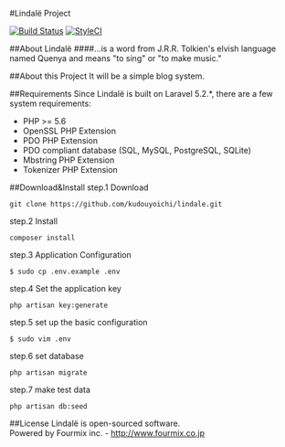 #Lindalë Project

[![Build Status](https://travis-ci.org/kudouyoichi/lindale.svg?branch=master)](https://travis-ci.org/kudouyoichi/lindale)
[![StyleCI](https://styleci.io/repos/63577917/shield)](https://styleci.io/repos/63577917)

##About Lindalë
####...is a word from J.R.R. Tolkien's elvish language named Quenya and means "to sing" or "to make music."


##About this Project
It will be a simple blog system.

##Requirements
Since Lindalë is built on Laravel 5.2.*, there are a few system requirements:

- PHP >= 5.6
- OpenSSL PHP Extension
- PDO PHP Extension
- PDO compliant database (SQL, MySQL, PostgreSQL, SQLite)
- Mbstring PHP Extension
- Tokenizer PHP Extension


##Download&Install
step.1 Download

`git clone https://github.com/kudouyoichi/lindale.git`

step.2 Install

`composer install`

step.3 Application Configuration

`$ sudo cp .env.example .env`

step.4 Set the application key

`php artisan key:generate`

step.5 set up the basic configuration

`$ sudo vim .env`

step.6 set database

`php artisan migrate`

step.7 make test data

`php artisan db:seed`

##License
Lindalë is open-sourced software.  
Powered by Fourmix inc. - http://www.fourmix.co.jp
